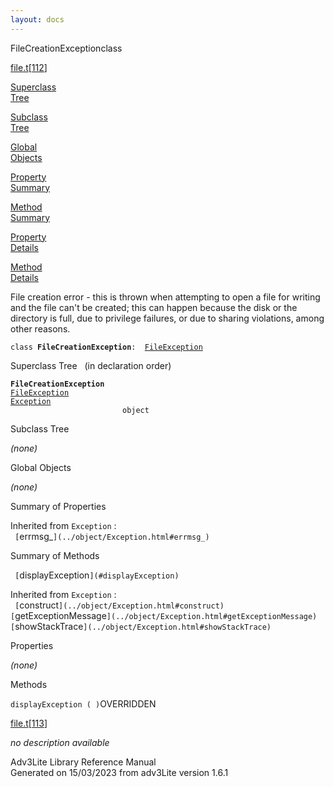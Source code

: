 ```yaml
---
layout: docs
---
```

<span class="title">FileCreationException</span><span class="type">class</span>

[file.t](../file/file.t.html)\[[112](../source/file.t.html#112)\]

[Superclass  
Tree](#_SuperClassTree_)

[Subclass  
Tree](#_SubClassTree_)

[Global  
Objects](#_ObjectSummary_)

[Property  
Summary](#_PropSummary_)

[Method  
Summary](#_MethodSummary_)

[Property  
Details](#_Properties_)

[Method  
Details](#_Methods_)

<div class="fdesc">

File creation error - this is thrown when attempting to open a file for
writing and the file can't be created; this can happen because the disk
or the directory is full, due to privilege failures, or due to sharing
violations, among other reasons.

`class `**`FileCreationException`**` :   `[`FileException`](../object/FileException.html)

</div>

<span id="_SuperClassTree_"></span>

<div class="mjhd">

<span class="hdln">Superclass Tree</span>   (in declaration order)

</div>

**`FileCreationException`**  
[`FileException`](../object/FileException.html)  
[`Exception`](../object/Exception.html)  
`                         object`  
<span id="_SubClassTree_"></span>

<div class="mjhd">

<span class="hdln">Subclass Tree</span>  

</div>

*(none)* <span id="_ObjectSummary_"></span>

<div class="mjhd">

<span class="hdln">Global Objects</span>  

</div>

*(none)* <span id="_PropSummary_"></span>

<div class="mjhd">

<span class="hdln">Summary of Properties</span>  

</div>





Inherited from `Exception` :  
` [`errmsg_`](../object/Exception.html#errmsg_)  `

<span id="_MethodSummary_"></span>

<div class="mjhd">

<span class="hdln">Summary of Methods</span>  

</div>

` [`displayException`](#displayException)  `



Inherited from `Exception` :  
` [`construct`](../object/Exception.html#construct)  [`getExceptionMessage`](../object/Exception.html#getExceptionMessage)  [`showStackTrace`](../object/Exception.html#showStackTrace)  `

<span id="_Properties_"></span>

<div class="mjhd">

<span class="hdln">Properties</span>  

</div>

*(none)* <span id="_Methods_"></span>

<div class="mjhd">

<span class="hdln">Methods</span>  

</div>

<span id="displayException"></span>

`displayException ( )`<span class="rem">OVERRIDDEN</span>

[file.t](../file/file.t.html)\[[113](../source/file.t.html#113)\]

<div class="desc">

*no description available*

</div>

<div class="ftr">

Adv3Lite Library Reference Manual  
Generated on 15/03/2023 from adv3Lite version 1.6.1

</div>
